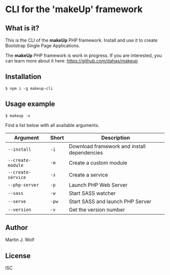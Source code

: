 # CLI for the 'makeUp' framework

## What is it?

This is the CLI of the **makeUp** PHP framework. Install and use it to create Bootstrap Single Page Applications.

The **makeUp** PHP framework is work in progress. If you are interested, you can learn more about it here: https://github.com/dahas/makeup

## Installation
```
$ npm i -g makeup-cli
```

## Usage example
```
$ makeup -v
```

Find a list below with all available arguments.

Argument|Short|Description
---|---|---
<code>--install</code> | <code>-i</code> | Download framework and install dependencies
<code>--create-module</code> | <code>-m</code> | Create a custom module
<code>--create-service</code> | <code>-s</code> | Create a service
<code>--php-server</code> | <code>-p</code> | Launch PHP Web Server
<code>--sass</code> | <code>-w</code> | Start SASS watcher
<code>--serve</code> | <code>-pw</code> | Start SASS and launch PHP Server
<code>--version</code> | <code>-v</code> | Get the version number

## Author 
Martin J. Wolf

## License
ISC